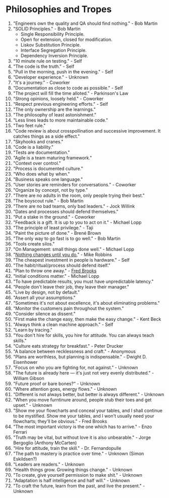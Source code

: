 # Philosophies and Tropes

1. "Engineers own the quality and QA should find nothing." - Bob Martin
1. "SOLID Principles." - Bob Martin
    - Single Responsibility Principle.
    - Open for extension, closed for modification.
    - Liskov Substitution Principle.
    - Interface Segregation Principle.
    - Dependency Inversion Principle.
1. "10 minute rule on testing." - Self
1. "The code is the truth." - Self
1. "Pull in the morning, push in the evening." - Self
1. "Developer experience." - Unknown
1. "It's a journey." - Coworker
1. "Documentation as close to code as possible." - Self
1. "The project will fill the time alloted." - Parkinson's Law
1. "Strong opinions, loosely held." - Coworker
1. "Respect previous engineering efforts." - Self
1. "The only ownership are the learnings."
1. "The philosophy of least astonishment."
1. "Less lines leads to more maintainable code."
1. "Two feet rule."
1. "Code review is about crosspollination and successive improvement. It catches things as a side effect."
1. "Skyhooks and cranes."
1. "Code is a liability."
1. "Tests are documentation."
1. "Agile is a team maturing framework."
1. "Context over control."
1. "Process is documented culture."
1. "Who does what by when."
1. "Business speaks one language."
1. "User stories are reminders for conversations." - Coworker
1. "Organize by concept, not by type."
1. "There are no adults in the room, only people trying their best."
1. "The boyscout rule." - Bob Martin
1. "There are no bad teams, only bad leaders." - Jock Willink
1. "Dates and processes should defend themselves."
1. "Put a stake in the ground." - Coworker
1. "Feedback is a gift. It is up to you to act on it." - Michael Lopp
1. "The principle of least privilege." - Taji
1. "Paint the picture of done." - Brené Brown
1. "The only way to go fast is to go well." - Bob Martin
1. "Tools create silos."
1. "On Management: small things done well." - Michael Lopp
1. "[Nothing changes until you do.](https://blog.armory.io/nothing-changes-until-you-do/)" - Mike Robbins 
1. "The cheapest investment in people is hardware." - Self
1. "The habit/ritual/process should defend itself."
1. "Plan to throw one away." - [Fred Brooks](https://wiki.c2.com/?PlanToThrowOneAway)
1. "Initial conditions matter." - Michael Lopp
1. "To have predictable results, you must have unpredictable latency."
1. "People don't leave their job, they leave their manager."
1. "Live by design, not by default."
1. "Assert all your assumptions."
1. "Sometimes it's not about excellence, it's about eliminating problems."
1. "Monitor the customers pain throughout the system."
1. "Consider silence as dissent."
1. "First make the change easy, then make the easy change." - Kent Beck
1. "Always think a clean machine approach." - Self
1. "Learn by tracing."
1. "You don't hire for skills, you hire for attitude. You can always teach skills."
1. "Culture eats strategy for breakfast." - Peter Drucker
1. "A balance between recklessness and craft." - Anonymous
1. "Plans are worthless, but planning is indispensable." - Dwight D. Eisenhower
1. "Focus on who you are fighting for, not against." - Unknown
1. "The future is already here — it's just not very evenly distributed." - William Gibson
1. "Future proof or bare bones?" - Unknown
1. "Where attention goes, energy flows." - Unknown
1. "Different is not always better, but better is always different." - Unknown 
1. "When you move furntinure around, people stub their toes and get upset." - Unknown
1. "Show me your flowcharts and conceal your tables, and I shall continue to be mystified. Show me your tables, and I won't usually need your flowcharts; they'll be obvious." - Fred Brooks
1. "The most important victory is the one which has to arrive." - Enzo Ferrari
1. "Truth may be vital, but without love it is also unbearable." - Jorge Bergoglio (Anthony McCarten)
1. "Hire for attitude, train the skill." - Dr. Fernandopulle
1. "The path to mastery is practice over time." - Unknown (Simon Eskildsen?)
1. "Leaders are readers." - Unknown
1. "Health things grow. Growing things change." - Unknown
1. "To create, give yourself permission to make shit." - Unknown
1. "Adaptation is half intelligence and half will." - Unknown
1. "To craft the future, learn from the past, and live the present." - Unknown
